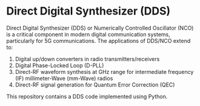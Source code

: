 # Direct Digital Synthesizer (DDS)
Direct Digital Synthesizer (DDS) or Numerically Controlled Oscillator (NCO) is a critical component in modern digital communication systems, particularly for 5G communications. The applications of DDS/NCO extend to:
1. Digital up/down converters in radio transmitters/receivers
2. Digital Phase-Locked Loop (D-PLL)
3. Direct-RF waveform synthesis at GHz range for intermediate frequency (IF) millimeter-Wave (mm-Wave) radios
4.  Direct-RF signal generation for Quantum Error Correction (QEC)

This repository contains a DDS code implemented using Python.


